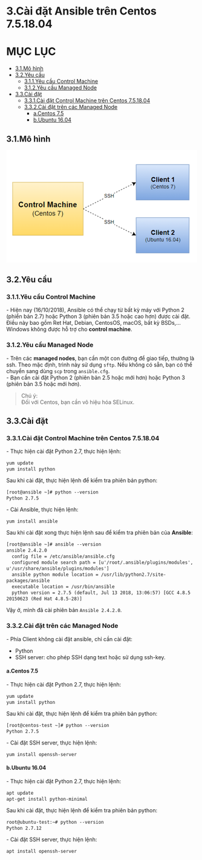 # 3.Cài đặt Ansible trên Centos 7.5.18.04

# MỤC LỤC
  - [3.1.Mô hình](#31mô-hình)
  - [3.2.Yêu cầu](#32yêu-cầu)
    - [3.1.1.Yêu cầu Control Machine](#311yêu-cầu-control-machine)
    - [3.1.2.Yêu cầu Managed Node](#312yêu-cầu-managed-node)
  - [3.3.Cài đặt](#33cài-đặt)
    - [3.3.1.Cài đặt Control Machine trên Centos 7.5.18.04](#331cài-đặt-control-machine-trên-centos-751804)
    - [3.3.2.Cài đặt trên các Managed Node](#332cài-đặt-trên-các-managed-node)
      - [a.Centos 7.5](#acentos-75)
      - [b.Ubuntu 16.04](#bubuntu-1604)



## 3.1.Mô hình
<img src="../images/cai-dat.png" />

## 3.2.Yêu cầu
### 3.1.1.Yêu cầu Control Machine
\- Hiện nay (16/10/2018), Ansible có thể chạy từ bất kỳ máy với Python 2 (phiển bản 2.7) hoặc Python 3 (phiên bản 3.5 hoặc cao hơn) được cài đặt. Điều này bao gồm Ret Hat, Debian, CentosOS, macOS, bất kỳ BSDs,...  
Windows không được hỗ trợ cho **control machine**.  

### 3.1.2.Yêu cầu Managed Node
\- Trên các **managed nodes**, bạn cần một con đường để giao tiếp, thường là ssh. Theo mặc định, trình này sử dụng `sftp`. Nếu không có sẵn, bạn có thể chuyển sang dùng `scp` trong `ansible.cfg`.  
\- Bạn cần cài đặt Python 2 (phiên bản 2.5 hoặc mới hơn) hoặc Python 3 (phiên bản 3.5 hoặc mới hơn).  

> Chú ý:  
Đối với Centos, bạn cần vô hiệu hóa SELinux.  

## 3.3.Cài đặt
### 3.3.1.Cài đặt Control Machine trên Centos 7.5.18.04
\- Thực hiện cài đặt Python 2.7, thực hiện lệnh:  
```
yum update
yum install python
```

Sau khi cài đặt, thực hiện lệnh để kiểm tra phiên bản python:  
```
[root@ansible ~]# python --version
Python 2.7.5
```

\- Cài Ansible, thực hiện lệnh:  
```
yum install ansible
```

Sau khi cài đặt xong thực hiện lệnh sau để kiểm tra phiên bản của **Ansible**:  
```
[root@ansible ~]# ansible --version
ansible 2.4.2.0
  config file = /etc/ansible/ansible.cfg
  configured module search path = [u'/root/.ansible/plugins/modules', u'/usr/share/ansible/plugins/modules']
  ansible python module location = /usr/lib/python2.7/site-packages/ansible
  executable location = /usr/bin/ansible
  python version = 2.7.5 (default, Jul 13 2018, 13:06:57) [GCC 4.8.5 20150623 (Red Hat 4.8.5-28)]
```

Vậy ở, mình đã cài phiên bản `Ansible 2.4.2.0`.  

### 3.3.2.Cài đặt trên các Managed Node
\- Phía Client không cài đặt ansible, chỉ cần cài đặt:
- Python
- SSH server: cho phép SSH dạng text hoặc sử dụng ssh-key.  

#### a.Centos 7.5
\- Thực hiện cài đặt Python 2.7, thực hiện lệnh:  
```
yum update
yum install python
```

Sau khi cài đặt, thực hiện lệnh để kiểm tra phiên bản python:  
```
[root@centos-test ~]# python --version
Python 2.7.5
```

\- Cài đặt SSH server, thực hiện lệnh:  
```
yum install openssh-server
```

#### b.Ubuntu 16.04
\- Thực hiện cài đặt Python 2.7, thực hiện lệnh:  
```
apt update
apt-get install python-minimal
```

Sau khi cài đặt, thực hiện lệnh để kiểm tra phiên bản python:  
```
root@ubuntu-test:~# python --version
Python 2.7.12
```

\- Cài đặt SSH server, thực hiện lệnh:  
```
apt install openssh-server
```





